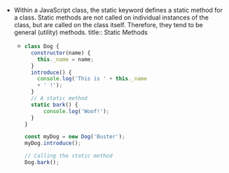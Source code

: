 - Within a JavaScript class, the static keyword defines a static method for a class. Static methods are not called on individual instances of the class, but are called on the class itself. Therefore, they tend to be general (utility) methods.
  title:: Static Methods
	- ```JavaScript
	  class Dog {
	    constructor(name) {
	      this._name = name;
	    }
	    introduce() {
	      console.log('This is ' + this._name
	      + ' !');
	    }
	    // A static method
	    static bark() {
	    	console.log('Woof!');
	    }
	  }
	  
	  const myDog = new Dog('Buster');
	  myDog.introduce();
	  
	  // Calling the static method
	  Dog.bark();
	  ```